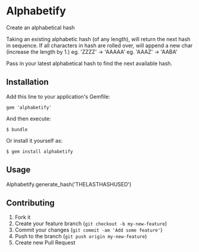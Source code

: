 # Alphabetify

Create an alphabetical hash

Taking an existing alphabetic hash (of any length), will return the next hash in sequence. If all characters in hash are rolled over, will append a new char (increase the length by 1.) 
eg. 'ZZZZ' -> 'AAAAA' 
eg. 'AAAZ' -> 'AABA'

Pass in your latest alphabetical hash to find the next available hash.

## Installation

Add this line to your application's Gemfile:

    gem 'alphabetify'

And then execute:

    $ bundle

Or install it yourself as:

    $ gem install alphabetify

## Usage

Alphabetify.generate_hash('THELASTHASHUSED')

## Contributing

1. Fork it
2. Create your feature branch (`git checkout -b my-new-feature`)
3. Commit your changes (`git commit -am 'Add some feature'`)
4. Push to the branch (`git push origin my-new-feature`)
5. Create new Pull Request
